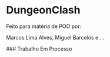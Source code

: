 # DungeonClash
 





<p>Feito para matéria de POO por:</p>
<p>Marcos Lima Alves, Miguel Barcelos e ... </p>
### Trabalho Em Processo
